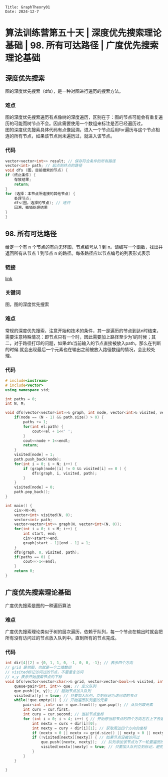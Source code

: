 ~~~
Title: GraphTheory01
Date: 2024-12-7
~~~
# 算法训练营第五十天 | 深度优先搜索理论基础 | 98. 所有可达路径 | 广度优先搜索理论基础
## 深度优先搜索
图的深度优先搜索（dfs），是一种对图进行遍历的搜索方法。
### 难点
图的深度优先搜索遍历有点像树的深度遍历，区别在于：图的节点可能会有重复遍历的可能而树节点不会。因此需要使用一个数组来标注是否已经遍历过。\
图的深度优先搜索具体代码有点像回溯，进入一个节点后用for遍历与这个节点相连的所有节点，如果该节点尚未遍历过，就进入该节点。
### 代码
~~~C++
vector<vector<int>> result; // 保存符合条件的所有路径
vector<int> path; // 起点到终点的路径
void dfs (图，目前搜索的节点) {
if (终止条件) {
    存放结果;
    return;
}
for (选择：本节点所连接的其他节点) {
    处理节点;
    dfs(图，选择的节点); // 递归
    回溯，撤销处理结果
}
}
~~~
## 98. 所有可达路径
给定一个有 n 个节点的有向无环图，节点编号从 1 到 n。请编写一个函数，找出并返回所有从节点 1 到节点 n 的路径。每条路径应以节点编号的列表形式表示
### 链接
[link](https://kamacoder.com/problempage.php?pid=1170)
### 关键词
图，图的深度优先搜索
### 难点
常规的深度优先搜索，注意开始和技术的条件，其一是遍历的节点到达n时结束，需要注意特殊情况：即节点只有一个时，因此需要加上路径至少为1的时候；其二，对于路径打印的问题，如果dfs当前输入的节点直接被放入path，那么在判断的时候
就会出现最后一个元素也在输出之前被放入路径数组的情况，会比较处理。
### 代码
~~~C++
# include<iostream>
# include<vector>
using namespace std;

int paths = 0;    
int N, M;

void dfs(vector<vector<int>>& graph, int node, vector<int>& visited, vector<int>& path) {
    if(node == (N - 1) && path.size() > 0) {
        paths += 1;
        for(int el:path) {
            cout<<el + 1<<' ';
        }
        cout<<node + 1<<endl;
        return;
    }
    visited[node] = 1;
    path.push_back(node);
    for(int i = 0; i < N; i++) {
        if (graph[node][i] != 0 && visited[i] == 0 ) {
            dfs(graph, i, visited, path);
        } 
    }
    visited[node] = 0;
    path.pop_back();
}

int main() {
    cin>>N>>M;
    vector<int> visited(N, 0);
    vector<int> path;
    vector<vector<int>> graph(N, vector<int>(N, 0));
    for(int i = 0; i < M; i++) {
        int start, end;
        cin>>start>>end;
        graph[start - 1][end - 1] = 1;    
    }
    dfs(graph, 0, visited, path);
    if(paths == 0) {
        cout<<-1<<endl;
    }
    return 0;
}
~~~
## 广度优先搜索理论基础
广度优先搜索是图的一种遍历算法
### 难点
广度优先搜索理论类似于树的层次遍历，依赖于队列，每一个节点在输出时就会把所有没有访问过的节点放入队列中。直到所有的节点完成。
### 代码
~~~C++
int dir[4][2] = {0, 1, 1, 0, -1, 0, 0, -1}; // 表示四个方向
// grid 是地图，也就是一个二维数组
// visited标记访问过的节点，不要重复访问
// x,y 表示开始搜索节点的下标
void bfs(vector<vector<char>>& grid, vector<vector<bool>>& visited, int x, int y) {
    queue<pair<int, int>> que; // 定义队列
    que.push({x, y}); // 起始节点加入队列
    visited[x][y] = true; // 只要加入队列，立刻标记为访问过的节点
    while(!que.empty()) { // 开始遍历队列里的元素
        pair<int ,int> cur = que.front(); que.pop(); // 从队列取元素
        int curx = cur.first;
        int cury = cur.second; // 当前节点坐标
        for (int i = 0; i < 4; i++) { // 开始想当前节点的四个方向左右上下去遍历
            int nextx = curx + dir[i][0];
            int nexty = cury + dir[i][1]; // 获取周边四个方向的坐标
            if (nextx < 0 || nextx >= grid.size() || nexty < 0 || nexty >= grid[0].size()) continue;  // 坐标越界了，直接跳过
            if (!visited[nextx][nexty]) { // 如果节点没被访问过
                que.push({nextx, nexty});  // 队列添加该节点为下一轮要遍历的节点
                visited[nextx][nexty] = true; // 只要加入队列立刻标记，避免重复访问
            }
        }
    }

}
~~~
